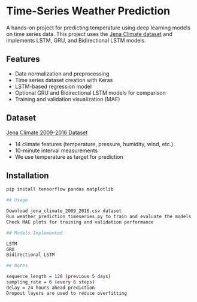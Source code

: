 # Time-Series Weather Prediction

A hands-on project for predicting temperature using deep learning models on time series data. This project uses the [Jena Climate dataset](https://www.bgc-jena.mpg.de/wetter/) and implements LSTM, GRU, and Bidirectional LSTM models.

## Features
- Data normalization and preprocessing
- Time series dataset creation with Keras
- LSTM-based regression model
- Optional GRU and Bidirectional LSTM models for comparison
- Training and validation visualization (MAE)

## Dataset
[Jena Climate 2009-2016 Dataset](https://www.bgc-jena.mpg.de/wetter/)  
- 14 climate features (temperature, pressure, humidity, wind, etc.)
- 10-minute interval measurements
- We use temperature as target for prediction

## Installation
```bash
pip install tensorflow pandas matplotlib

## Usage

Download jena_climate_2009_2016.csv dataset
Run weather_prediction_timeseries.py to train and evaluate the models
Check MAE plots for training and validation performance

## Models Implemented

LSTM
GRU
Bidirectional LSTM

## Notes

sequence_length = 120 (previous 5 days)
sampling_rate = 6 (every 6 steps)
delay = 24 hours ahead prediction
Dropout layers are used to reduce overfitting